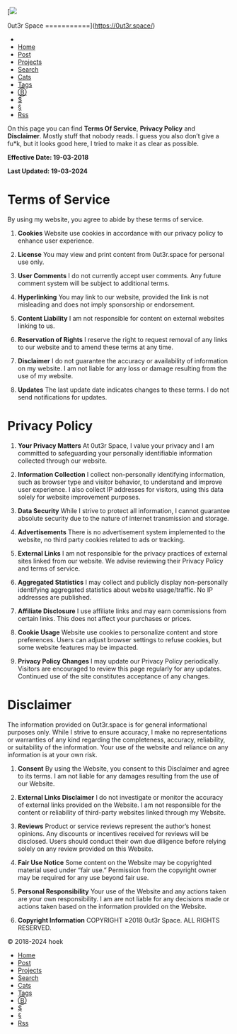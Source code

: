 [![](/images/logo.png)

0ut3r Space
===========](https://0ut3r.space/)

* [](#)
* [Home](https://0ut3r.space/)
* [Post](https://0ut3r.space/archives/)
* [Projects](https://0ut3r.space/projects/)
* [Search](https://0ut3r.space/search/)
* [Cats](https://0ut3r.space/categories/)
* [Tags](https://0ut3r.space/tags/)
* [Ⓑ](https://0ut3r.space/badges/)
* [$](https://0ut3r.space/donations/)
* [§](https://0ut3r.space/tos/)
* [Rss](https://0ut3r.space/atom.xml)

On this page you can find **Terms Of Service**, **Privacy Policy** and **Disclaimer**. Mostly stuff that nobody reads. I guess you also don’t give a fu\*k, but it looks good here, I tried to make it as clear as possible.

**Effective Date: 19-03-2018**

**Last Updated: 19-03-2024**

[](#Terms-of-Service "Terms of Service")Terms of Service
========================================================

By using my website, you agree to abide by these terms of service.

1. **Cookies** Website use cookies in accordance with our privacy policy to enhance user experience.
    
2. **License** You may view and print content from 0ut3r.space for personal use only.
    
3. **User Comments** I do not currently accept user comments. Any future comment system will be subject to additional terms.
    
4. **Hyperlinking** You may link to our website, provided the link is not misleading and does not imply sponsorship or endorsement.
    
5. **Content Liability** I am not responsible for content on external websites linking to us.
    
6. **Reservation of Rights** I reserve the right to request removal of any links to our website and to amend these terms at any time.
    
7. **Disclaimer** I do not guarantee the accuracy or availability of information on my website. I am not liable for any loss or damage resulting from the use of my website.
    
8. **Updates** The last update date indicates changes to these terms. I do not send notifications for updates.
    

[](#Privacy-Policy "Privacy Policy")Privacy Policy
==================================================

1. **Your Privacy Matters** At 0ut3r Space, I value your privacy and I am committed to safeguarding your personally identifiable information collected through our website.
    
2. **Information Collection** I collect non-personally identifying information, such as browser type and visitor behavior, to understand and improve user experience. I also collect IP addresses for visitors, using this data solely for website improvement purposes.
    
3. **Data Security** While I strive to protect all information, I cannot guarantee absolute security due to the nature of internet transmission and storage.
    
4. **Advertisements** There is no advertisement system implemented to the website, no third party cookies related to ads or tracking.
    
5. **External Links** I am not responsible for the privacy practices of external sites linked from our website. We advise reviewing their Privacy Policy and terms of service.
    
6. **Aggregated Statistics** I may collect and publicly display non-personally identifying aggregated statistics about website usage/traffic. No IP addresses are published.
    
7. **Affiliate Disclosure** I use affiliate links and may earn commissions from certain links. This does not affect your purchases or prices.
    
8. **Cookie Usage** Website use cookies to personalize content and store preferences. Users can adjust browser settings to refuse cookies, but some website features may be impacted.
    
9. **Privacy Policy Changes** I may update our Privacy Policy periodically. Visitors are encouraged to review this page regularly for any updates. Continued use of the site constitutes acceptance of any changes.
    

[](#Disclaimer "Disclaimer")Disclaimer
======================================

The information provided on 0ut3r.space is for general informational purposes only. While I strive to ensure accuracy, I make no representations or warranties of any kind regarding the completeness, accuracy, reliability, or suitability of the information. Your use of the website and reliance on any information is at your own risk.

1. **Consent** By using the Website, you consent to this Disclaimer and agree to its terms. I am not liable for any damages resulting from the use of our Website.
    
2. **External Links Disclaimer** I do not investigate or monitor the accuracy of external links provided on the Website. I am not responsible for the content or reliability of third-party websites linked through my Website.
    
3. **Reviews** Product or service reviews represent the author’s honest opinions. Any discounts or incentives received for reviews will be disclosed. Users should conduct their own due diligence before relying solely on any review provided on this Website.
    
4. **Fair Use Notice** Some content on the Website may be copyrighted material used under “fair use.” Permission from the copyright owner may be required for any use beyond fair use.
    
5. **Personal Responsibility** Your use of the Website and any actions taken are your own responsibility. I am are not liable for any decisions made or actions taken based on the information provided on the Website.
    
6. **Copyright Information** COPYRIGHT ≥2018 0ut3r Space. ALL RIGHTS RESERVED.
    

© 2018-2024 hoek

* [Home](https://0ut3r.space/)
* [Post](https://0ut3r.space/archives/)
* [Projects](https://0ut3r.space/projects/)
* [Search](https://0ut3r.space/search/)
* [Cats](https://0ut3r.space/categories/)
* [Tags](https://0ut3r.space/tags/)
* [Ⓑ](https://0ut3r.space/badges/)
* [$](https://0ut3r.space/donations/)
* [§](https://0ut3r.space/tos/)
* [Rss](https://0ut3r.space/atom.xml)